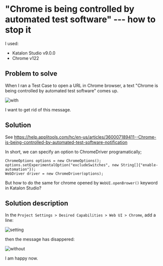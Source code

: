 # "Chrome is being controlled by automated test software" --- how to stop it

I used:

- Katalon Studio v9.0.0
- Chrome v122

## Problem to solve

When I ran a Test Case to open a URL in Chrome browser, a text "Chrome is being controlled by automated test software" comes up.

![with](https://kazurayam.github.io/ks_chrome_is_controlled_by/images/With_the_message.png)

I want to get rid of this message.

## Solution

See https://help.applitools.com/hc/en-us/articles/360007189411--Chrome-is-being-controlled-by-automated-test-software-notification

In short, we can specify an option to ChromeDriver programatically;

```
ChromeOptions options = new ChromeOptions();
options.setExperimentalOption("excludeSwitches", new String[]{"enable-automation"});
WebDriver driver = new ChromeDriver(options);
```

But how to do the same for chrome opened by `WebUI.openBrower()` keyword in Katalon Studio?

## Solution description

In the `Project Settings > Desired Capabilities > Web UI > Chrome`, add a line:

![setting](https://kazurayam.github.io/ks_chrome_is_controlled_by/images/ProjectSettings_DesiredCapabilities_WebUI_Chrome.png)

then the message has disappered:

![without](https://kazurayam.github.io/ks_chrome_is_controlled_by/images/Without_the_message.png)

I am happy now.
